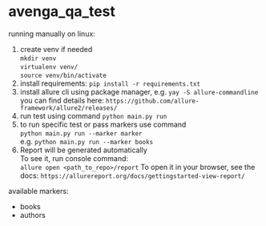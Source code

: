 # avenga_qa_test

running manually on linux:
1. create venv if needed<br>
`mkdir venv`<br>
`virtualenv venv/`<br>
`source venv/bin/activate`<br>
2. install requirements: `pip install -r requirements.txt`
3. install allure cli using package manager, e.g. `yay -S allure-commandline`<br>
you can find details here: `https://github.com/allure-framework/allure2/releases/`
4. run test using command `python main.py run`
5. to run specific test or pass markers use command <br>
`python main.py run --marker marker` <br>
e.g. `python main.py run --marker books`
6. Report will be generated automatically<br>To see it, run console command:<br>
`allure open <path_to_repo>/report`
To open it in your browser, see the docs: `https://allurereport.org/docs/gettingstarted-view-report/`

available markers:
- books
- authors
